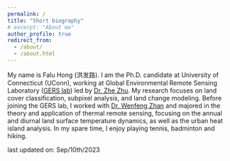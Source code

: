 ```yaml
---
permalink: /
title: "Short biography"
# excerpt: "About me"
author_profile: true
redirect_from: 
  - /about/
  - /about.html
---
```


My name is Falu Hong (洪发路). I am the Ph.D. candidate at University of Connecticut (UConn), working at Global Environmental Remote Sensing Laboratory ([GERS lab](https://gerslab.uconn.edu/)) led by [Dr. Zhe Zhu](https://nre.uconn.edu/zhe-zhu/). My research focuses on land cover classification, subpixel analysis, and land change modeling. Before joining the GERS lab, I worked with [Dr. Wenfeng Zhan](https://scholar.google.com.hk/citations?user=-VRcMboAAAAJ&hl=en) and majored in the theory and application of thermal remote sensing, focusing on the annual and diurnal land surface temperature dynamics, as well as the urban heat island analysis. In my spare time, I enjoy playing tennis, badminton and hiking.

last updated on: Sep/10th/2023

<!---
How to edit your site's GitHub repository
------
Many people use a git client to create files on their local computer and then push them to GitHub's servers. If you are not familiar with git, you can directly edit these configuration and markdown files directly in the github.com interface. Navigate to a file (like [this one](https://github.com/academicpages/academicpages.github.io/blob/master/_talks/2012-03-01-talk-1.md) and click the pencil icon in the top right of the content preview (to the right of the "Raw | Blame | History" buttons). You can delete a file by clicking the trashcan icon to the right of the pencil icon. You can also create new files or upload files by navigating to a directory and clicking the "Create new file" or "Upload files" buttons. 

Example: editing a markdown file for a talk
![Editing a markdown file for a talk](/images/editing-talk.png)

For more info
------
More info about configuring academicpages can be found in [the guide](https://academicpages.github.io/markdown/). The [guides for the Minimal Mistakes theme](https://mmistakes.github.io/minimal-mistakes/docs/configuration/) (which this theme was forked from) might also be helpful.
--->
